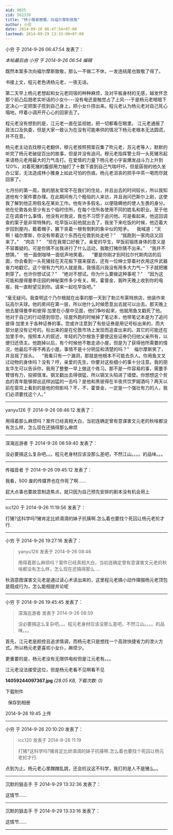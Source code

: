 ```yaml
---
aid: 9025
zid: 562339
title: "林小雅案梗概，向福尔摩斯致敬"
author: 小穷
date: 2014-09-26 06:47:54+07:00
lastmod: 2014-09-29 13:33:00+07:00
---
```


小穷 于 2014-9-26 06:47:54 发表了：

_本帖最后由 小穷 于 2014-9-26 06:54 编辑_

既然本案多次向福尔摩斯致敬，那么一不做二不休，一发连结尾也致敬了得了。

书接上文，程元老色诱杨元老，一夜无话。

第二天早上杨元老想起和女元老同宿的种种麻烦，及对平板身材的无感，越发怀念那个前凸后翘老实听话的小女仆---没有电还是触觉占了上风---于是杨元老暗暗下定决心一定把案子揽到自己身上，把小女仆捞出来。程元老认为杨元老对自己死心塌地，哼着小调开开心心的回家去了。

程元老没有想到的是，江元老一直在监视她，把一切都看在眼里。 江元老通报了政法口及执委，但是大家一致认为在没有可能串供的情况下杨元老根本无法圆谎，并不在意。

杨元老主动去找穆元老翻供，穆元老按照预案召集了吹元老，苏元老等人，默默的听完了杨元老破绽百出的故事，但是并没有追问。穆元老指挥警士将一头死猪吊起来请杨元老用最大的力气击打。在爱情的力量下杨元老小宇宙爆发战斗力上升到 120%，对着死猪的腹部用力抽打了十数下直到自己气喘吁吁。但是孱弱的他久坐办公室，无法造成林小雅身上如此可怕的伤痕。杨元老沮丧的把手中茶一喝而尽就回家了。

七月份的第一周，我的朋友常常不在我们的住处，并且出去的时间较长，所以我知道他有个案件要办理。在此期间有几个粗俗的人来访，并且询问巴斯尔上尉，这使我了解到他正用假名在某处工作。他有许多假名，以便隐瞒他的使人生畏的身分。他在伦敦各处至少有五个临时住所，在每个住所各使用不同的姓名和职业。至于他正在调查什么事情，他没有对我说，我也不习惯于追问他。可是看起来，他这回调查的案子是非常特殊的。吃早饭以前他就出去了，我坐下来吃饭的时候，他迈着大步回到屋内，戴着帽子，腋下丧着一根有倒刺的象伞似的短矛。&nbsp; &nbsp; 我喊道：“天啊！福尔摩斯，你没有带着这个东西在伦敦到处走吧？”&nbsp; &nbsp; “我跑到一家肉店又回来了。”&nbsp; &nbsp; “肉店？”&nbsp; &nbsp; “现在我胃口好极了。亲爱的华生，早饭前锻炼身体的意义是不容置疑的。可是你猜不出我进行了什么运动，我敢打赌你猜不出来。”&nbsp; &nbsp; “我并不想猜。”&nbsp; &nbsp; 他一面倒咖啡一面低声地笑着。&nbsp; &nbsp; “要是你刚才到阿拉尔代斯肉店的后面，你会看到一头死猪挂在天花板下摆来摆去，还有一位绅士穿着衬衣用这件武器奋力地戳它。这个很有力气的人就是我，我很高兴我没有用多大力气一下子就把猪刺穿了。也许你想试试？”&nbsp; &nbsp; “绝对不想试。你为什么要做这种事呢？”&nbsp; &nbsp; “因为这可能和屋得曼李庄园的神秘案件多少有关。啊，霍普金，我昨天晚上收到你的电报，我一直盼望见到你。请来一起吃早饭吧。”

“毫无疑问。我查明这个乃尔根就在出事的那一天到了勃兰布莱特旅店，他装作来玩高尔夫球。他的房间在第一层，所以他什么时候愿意出去就可以出去。那天晚上他去屋得曼李和彼得·加里在小屋中见面，他们争吵起来，他就用鱼叉戳死了他。他对于自己的行动感到惊恐，往屋外跑的时候掉了笔记本，他带笔记本是为了追问彼得·加里关于各种证券的事。您或许注意到了有些证券是用记号标出来的，而大部分是没有记号的。标出来的是在伦敦市场上发现而追查出来的。其它的可能还在加里手中。按照本人的叙述，年轻的乃尔根急于要使这些证券仍归他父亲所有，以便归还债主。他跑掉以后，有个时候他不敢走进小屋，但是为了获得他所需要的情况，他最后不得不再去小屋。事情不是十分明显和清楚的吗？”&nbsp; &nbsp; 福尔摩斯笑了，并且摇了摇头。&nbsp; &nbsp; “我看只有一个漏洞，那就是他根本不可能去杀人。你用鱼叉叉过动物的身体吗？没有？哼，亲爱的先生，你要对这些细小的事十分注意。我的朋友华生可以告诉你，我用了整整一早上做这个练习。那不是一件容易的事，需要手臂很有力，投掷很准。钢叉戳出去得很猛，所以钢叉头陷进了墙壁。你想想这个贫血的青年能够掷出这样凶猛的一击吗？是他和黑彼得在半夜共饮罗姆酒吗？两天以前在窗帘上看到的是他的侧影吗？不，不，霍普金，一定是一个强壮有力的人，我们必须要找这个人。”

---

yanyu126 于 2014-9-26 08:46:12 发表了：

用得着那么麻烦吗？案件已经真相大白，当初连确定曾有意谋害文元老的秋啥都没有怎么样，怎么现在还搞得那么麻烦

---

深海巡游者 于 2014-9-26 08:59:40 发表了：

没必要搞这么复杂吧。。。程元老身材应该没那么差吧，不然江山。。。。的品味。。。

---

传福音者 于 2014-9-26 09:45:12 发表了：

我看，500 废的传媒界也在作死了啊……

屁大点事也要故意制造焦点，就只因为自己预先安排的剧本没有机会用上

---

icc120 于 2014-9-26 11:19:56 发表了：

打猪?这科学吗?猪肯定比娇滴滴的妹子抗揍啊.怎么着也要找个死囚让杨元老抡才行.

---

小穷 于 2014-9-26 19:27:16 发表了：

> yanyu126 发表于 2014-9-26 08:46
>
> 用得着那么麻烦吗？案件已经真相大白，当初连确定曾有意谋害文元老的秋啥都没有怎么样，怎么现在还搞得那么 ...

秋涵意图谋害文元老是通过读心术读出来的，这里程元老搞小动作撺掇杨元老顶包是既成行为，怎么能相提并论呢

---

小穷 于 2014-9-26 19:45:45 发表了：

> 深海巡游者 发表于 2014-9-26 08:59
>
> 没必要搞这么复杂吧。。。程元老身材应该没那么差吧，不然江山。。。。的品味。。。

首先，江元老是颜控且追求情调，而杨元老只是想找一个高效快捷省力的泄火方式。所以杨元老更喜欢小女仆，麻烦少。

更重要的是，杨元老没有无限供电权但是江元老有。。。

江元老没法接受这位，但是杨元老看不见啊看不见

**14059244097367.jpg** _(28.05 KB, 下载次数: 0)_

下载附件

&nbsp;
保存到相册

2014-9-26 19:45 上传

---

小穷 于 2014-9-26 20:10:20 发表了：

> icc120 发表于 2014-9-26 11:19
>
> 打猪?这科学吗?猪肯定比娇滴滴的妹子抗揍啊.怎么着也要找个死囚让杨元老抡才行.

点到为止。杨元老心里蹭蹭乱跳，还会抗议这不科学，我打的是人不是猪么。。

---

沉默的狙击手 于 2014-9-29 13:32:36 发表了：

这情节……

---

沉默的狙击手 于 2014-9-29 13:33:16 发表了：

这情节……

---
